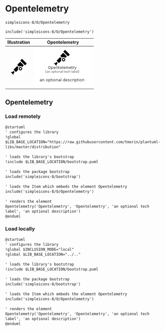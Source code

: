 # Opentelemetry


```text
simpleicons-8/O/Opentelemetry
```

```text
include('simpleicons-8/O/Opentelemetry')
```



| Illustration | Opentelemetry |
| :---: | :---: |
| ![illustration for Illustration](../../simpleicons-8/O/Opentelemetry.png) | ![illustration for Opentelemetry](../../simpleicons-8/O/Opentelemetry.Local.png) |




## Opentelemetry

### Load remotely
```plantuml
@startuml
' configures the library
!global $LIB_BASE_LOCATION="https://raw.githubusercontent.com/tmorin/plantuml-libs/master/distribution"

' loads the library's bootstrap
!include $LIB_BASE_LOCATION/bootstrap.puml

' loads the package bootstrap
include('simpleicons-8/bootstrap')

' loads the Item which embeds the element Opentelemetry
include('simpleicons-8/O/Opentelemetry')

' renders the element
Opentelemetry('Opentelemetry', 'Opentelemetry', 'an optional tech label', 'an optional description')
@enduml
```

### Load locally
```plantuml
@startuml
' configures the library
!global $INCLUSION_MODE="local"
!global $LIB_BASE_LOCATION="../.."

' loads the library's bootstrap
!include $LIB_BASE_LOCATION/bootstrap.puml

' loads the package bootstrap
include('simpleicons-8/bootstrap')

' loads the Item which embeds the element Opentelemetry
include('simpleicons-8/O/Opentelemetry')

' renders the element
Opentelemetry('Opentelemetry', 'Opentelemetry', 'an optional tech label', 'an optional description')
@enduml
```

